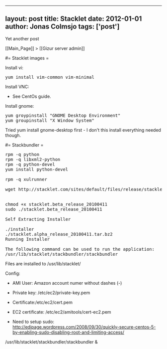 
---
layout: post
title: Stacklet
date: 2012-01-01
author: Jonas Colmsjo
tags: ['post']
---

Yet another post





[[Main_Page]] > [[Gizur server admin]]


#= Stacklet images =

Install vi:
<pre>
yum install vim-common vim-minimal
</pre>


Install VNC:
* See CentOs guide.


Install gnome:
<pre>
yum groypinstall "GNOME Desktop Environment"
yum groupinstall "X Window System"
</pre>

Tried yum install gnome-desktop first - I don't this install everything needed though.

#= Stackbundler =

<pre>
rpm -q python
rpm -q libxml2-python
rpm -q python-devel
yum install python-devel

rpm -q xulrunner

wget http://stacklet.com/sites/default/files/release/stacklet.beta_release_20100411


chmod +x stacklet.beta_release_20100411
sudo ./stacklet.beta_release_20100411

Self Extracting Installer

./installer
./stacklet.alpha_release_20100411.tar.bz2
Running Installer

The following command can be used to run the application:
/usr/lib/stacklet/stackbundler/stackbundler
</pre>

Files are installed to /usr/lib/stacklet/


Config:
* AMI User: Amazon account numer without dashes (-)
* Private key: /etc/ec2/private-key.pem
* Certificate:/etc/ec2/cert.pem
* EC2 certificate: /etc/ec2/amitools/cert-ec2.pem

* Need to setup sudo: http://edipage.wordpress.com/2008/09/30/quickly-secure-centos-5-by-enabling-sudo-disabling-root-and-limiting-access/

/usr/lib/stacklet/stackbundler/stackbundler &
